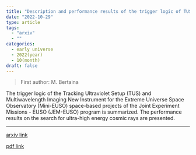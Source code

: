 ```yaml
---
title: "Description and performance results of the trigger logic of TUS and Mini-EUSO to search for Ultra-High Energy Cosmic Rays from space"
date: "2022-10-29"
type: article
tags:
  - "arxiv"
  - ""
categories:
  - early universe
  - 2022(year)
  - 10(month)
draft: false
---
```


> First author: M. Bertaina

 The trigger logic of the Tracking Ultraviolet Setup (TUS) and Multiwavelength
Imaging New Instrument for the Extreme Universe Space Observatory (Mini-EUSO)
space-based projects of the Joint Experiment Missions - EUSO (JEM-EUSO) program
is summarized. The performance results on the search for ultra-high energy
cosmic rays are presented.

---
[arxiv link](http://arxiv.org/abs/2210.16641v1)

[pdf link](http://arxiv.org/pdf/2210.16641v1)